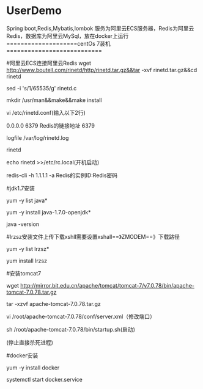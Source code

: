 # UserDemo
Spring boot,Redis,Mybatis,lombok
服务为阿里云ECS服务器，Redis为阿里云Redis，数据库为阿里云MySql，放在docker上运行
====================centOs 7装机===========================

#阿里云ECS连接阿里云Redis
wget http://www.boutell.com/rinetd/http/rinetd.tar.gz&&tar -xvf rinetd.tar.gz&&cd rinetd

sed -i 's/1/65535/g' rinetd.c

mkdir /usr/man&&make&&make install

vi /etc/rinetd.conf(输入以下2行)

0.0.0.0 6379 Redis的链接地址 6379

logfile /var/log/rinetd.log

rinetd

echo rinetd >>/etc/rc.local(开机启动)

redis-cli -h 1.1.1.1 -a Redis的实例ID:Redis密码


#jdk1.7安装

yum -y list java*

yum -y install java-1.7.0-openjdk*

java -version


#lrzsz安装文件上传下载xshll需要设置xshall==》ZMODEM==》下载路径

yum -y list lrzsz*

yum install lrzsz


#安装tomcat7

wget http://mirror.bit.edu.cn/apache/tomcat/tomcat-7/v7.0.78/bin/apache-tomcat-7.0.78.tar.gz

tar -xzvf apache-tomcat-7.0.78.tar.gz

vi /root/apache-tomcat-7.0.78/conf/server.xml（修改端口）

sh /root/apache-tomcat-7.0.78/bin/startup.sh(启动)

(停止直接杀死进程)


#docker安装

yum -y install docker

systemctl start docker.service

